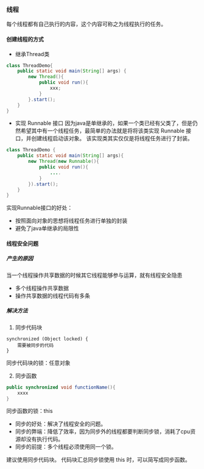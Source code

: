 ### 线程

每个线程都有自己执行的内容，这个内容可称之为线程执行的任务。

#### 创建线程的方式
* 继承Thread类
```java
class ThreadDemo{
	public static void main(String[] args) {
		new Thread(){
			public void run(){
				xxx;
			}
		}.start();
	}
}

```

* 实现 Runnable 接口
因为java是单继承的，如果一个类已经有父类了，但是仍然希望其中有一个线程任务，最简单的办法就是将将该类实现 Runnable 接口，并创建线程启动该对象。
该实现类其实仅仅是将线程任务进行了封装。

```java
class ThreadDemo {
	public static void main(String[] args){
		new Thread(new Runnable(){
			public void run(){
				....
			}
		}).start();
	}
}
```

实现Runnable接口的好处：
+ 按照面向对象的思想将线程任务进行单独的封装
+ 避免了java单继承的局限性

####  线程安全问题
##### 产生的原因
当一个线程操作共享数据的时候其它线程能够参与运算，就有线程安全隐患
+ 多个线程操作共享数据
+ 操作共享数据的线程代码有多条

##### 解决方法
1. 同步代码块
```
synchronized (Object locked) {
	需要被同步的代码
}
```
同步代码块的锁：任意对象

2. 同步函数
```java
public synchronized void functionName(){
	xxxx
}
```
同步函数的锁：this

* 同步的好处：解决了线程安全的问题。
* 同步的弊端：降低了效率，因为同步外的线程都要判断同步锁，消耗了cpu资源却没有执行代码。
* 同步的前提：多个线程必须使用同一个锁。

建议使用同步代码块。
代码块汇总同步锁使用 this 时，可以简写成同步函数。
